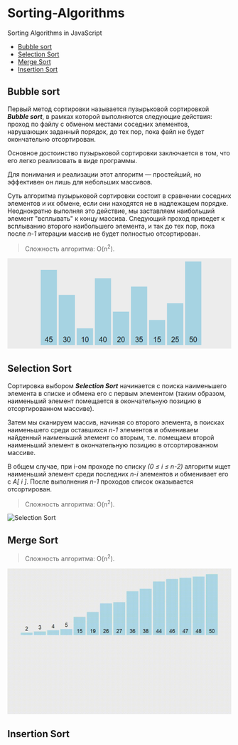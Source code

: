 # Sorting-Algorithms

Sorting Algorithms in JavaScript
 + [Bubble sort](#bubbleSort)
 + [Selection Sort](#selectionSort)
 + [Merge Sort](#mergeSort)
 + [Insertion Sort](#insertionSort)


## Bubble sort

<a name="bubbleSort"></a>Первый метод сортировки называется пузырьковой сортировкой ***Bubble sort***, в рамках которой выполняются следующие действия: 
проход по файлу с обменом местами соседних элементов, нарушающих заданный порядок, до тех пор, пока файл не будет окончательно отсортирован. 

Основное достоинство пузырьковой сортировки заключается в том, что его легко реализовать в виде программы.

Для понимания и реализации этот алгоритм — простейший, но эффективен он лишь для небольших массивов. 

Суть алгоритма пузырьковой сортировки состоит в сравнении соседних элементов и их обмене, если они находятся не в надлежащем порядке.
Неоднократно выполняя это действие, мы заставляем наибольший элемент "всплывать" к концу массива.
Следующий проход приведет к всплыванию второго наибольшего элемента, и так до тех пор, пока после *n-1* итерации массив не будет полностью отсортирован.

> Сложность алгоритма: O(n<sup>2</sup>).

![Bubble sort animation](./public/bubble-sort-animation.gif "Bubble sort animation")

## Selection Sort

Сортировка выбором ***Selection Sort*** начинается с поиска наименьшего элемента в списке и обмена его с первым элементом 
(таким образом, наименьший элемент помещается в окончательную позицию в отсортированном массиве).
 
Затем мы сканируем массив, начиная со второго элемента, в поисках наименьшего среди оставшихся *n-1* элементов и обмениваем найденный наименьший элемент со вторым, 
т.е. помещаем второй наименьший элемент в окончательную позицию в отсортированном массиве. 

В общем случае, при i-ом проходе по списку *(0 &#8804; i &#8804; n-2)* алгоритм ищет наименьший элемент среди последних *n-i* элементов и обменивает его с *A[ i ]*. 
После выполнения *n-1* проходов список оказывается отсортирован.

> Сложность алгоритма: O(n<sup>2</sup>).

![Selection Sort](./public/selection-sort-animation.gif "Selection sort animation")

## Merge Sort

> Сложность алгоритма: O(n<sup>2</sup>).

![Merge Sort](./public/merge-sort-animation2.gif "Merge sort animation")


## Insertion Sort